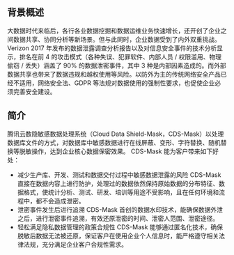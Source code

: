 ##  背景概述
大数据时代来临后，各行各业数据挖掘和数据运维业务快速增长，还开创了企业之间数据共享、协同分析等新场景。但与此同时，企业数据受到了内外双重挑战。Verizon 2017 年发布的数据泄露调查分析报告以及对信息安全事件的技术分析显示，排名在前 4 的攻击模式（各种失误、犯罪软件、内部人员 / 权限滥用、物理偷窃 / 丢失）涵盖了 90% 的数据泄密事件，其中 3 种是内部因素造成的。而外部数据共享也带来了数据违规和越权使用等风险。以防外为主的传统网络安全产品已经不适用，网络安全法、GDPR 等法规对数据使用的强制性要求，也促使企业必须完善安全建设。
## 简介
腾讯云数隐敏感数据处理系统（Cloud Data Shield-Mask，CDS-Mask）以处理数据库文件的方式，对数据库中敏感数据进行在线屏蔽、变形、字符替换、随机替换等脱敏操作，达到企业核心数据保密效果。
CDS-Mask 能为客户带来如下好处：
- 减少生产库、开发、测试和数据交付过程中敏感数据泄露的风险
CDS-Mask 直接在数据内容上进行防护，处理过的数据依然保持原始数据的分布特征、数据格式，使统计分析、测试、研发、培训等用途不受影响，且在任何环境和流程中，都不会造成泄密。
- 泄密事件发生后进行追溯
CDS-Mask 首创的数据水印技术，能确保数据外泄之后，进行泄密事件追溯，有效还原泄密的时间、泄密人范围、泄密途径。
- 轻松满足隐私数据管理的政策合规性
CDS-Mask 能够通过匿名化技术，确保脱敏后数据无法被还原，保证客户在使用企业个人信息时，能严格遵守相关法律法规，充分满足企业客户合规性需求。